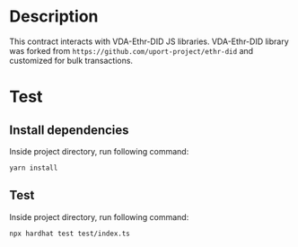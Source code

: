 # Description
This contract interacts with VDA-Ethr-DID JS libraries.
VDA-Ethr-DID library was forked from `https://github.com/uport-project/ethr-did` and customized for bulk transactions.

# Test
## Install dependencies
Inside project directory, run following command:
```
yarn install
```

## Test
Inside project directory, run following command:
```
npx hardhat test test/index.ts
```